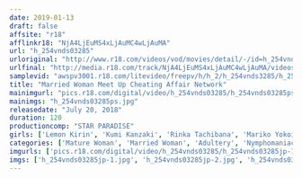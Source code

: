 ```yaml
---
date: 2019-01-13
draft: false
affsite: "r18"
afflinkr18: "NjA4LjEuMS4xLjAuMC4wLjAuMA"
url: "h_254vnds03285"
urloriginal: "http://www.r18.com/videos/vod/movies/detail/-/id=h_254vnds03285"
urlfinal: "http://media.r18.com/track/NjA4LjEuMS4xLjAuMC4wLjAuMA/videos/vod/movies/detail/-/id=h_254vnds03285"
samplevid: "awspv3001.r18.com/litevideo/freepv/h/h_2/h_254vnds3285/h_254vnds3285_dmb_w.mp4"
title: "Married Woman Meet Up Cheating Affair Network"
mainimgurl: "pics.r18.com/digital/video/h_254vnds03285/h_254vnds03285ps.jpg"
mainimgs: "h_254vnds03285ps.jpg"
releasedate: "July 20, 2018"
duration: 120
productioncomp: "STAR PARADISE"
girls: ['Lemon Kirin', 'Kumi Kanzaki', 'Rinka Tachibana', 'Mariko Yokoi', 'Harua Narumiya', 'Yuri Nikaido']
categories: ['Mature Woman', 'Married Woman', 'Adultery', 'Nymphomaniac', 'Hi-Def']
imgurls: ['pics.r18.com/digital/video/h_254vnds03285/h_254vnds03285jp-1.jpg', 'pics.r18.com/digital/video/h_254vnds03285/h_254vnds03285jp-2.jpg', 'pics.r18.com/digital/video/h_254vnds03285/h_254vnds03285jp-3.jpg', 'pics.r18.com/digital/video/h_254vnds03285/h_254vnds03285jp-4.jpg', 'pics.r18.com/digital/video/h_254vnds03285/h_254vnds03285jp-5.jpg', 'pics.r18.com/digital/video/h_254vnds03285/h_254vnds03285jp-6.jpg', 'pics.r18.com/digital/video/h_254vnds03285/h_254vnds03285jp-7.jpg', 'pics.r18.com/digital/video/h_254vnds03285/h_254vnds03285jp-8.jpg', 'pics.r18.com/digital/video/h_254vnds03285/h_254vnds03285jp-9.jpg', 'pics.r18.com/digital/video/h_254vnds03285/h_254vnds03285jp-10.jpg', 'pics.r18.com/digital/video/h_254vnds03285/h_254vnds03285jp-11.jpg', 'pics.r18.com/digital/video/h_254vnds03285/h_254vnds03285jp-12.jpg', 'pics.r18.com/digital/video/h_254vnds03285/h_254vnds03285jp-13.jpg', 'pics.r18.com/digital/video/h_254vnds03285/h_254vnds03285jp-14.jpg', 'pics.r18.com/digital/video/h_254vnds03285/h_254vnds03285jp-15.jpg', 'pics.r18.com/digital/video/h_254vnds03285/h_254vnds03285jp-16.jpg', 'pics.r18.com/digital/video/h_254vnds03285/h_254vnds03285jp-17.jpg', 'pics.r18.com/digital/video/h_254vnds03285/h_254vnds03285jp-18.jpg', 'pics.r18.com/digital/video/h_254vnds03285/h_254vnds03285jp-19.jpg', 'pics.r18.com/digital/video/h_254vnds03285/h_254vnds03285jp-20.jpg']
imgs: ['h_254vnds03285jp-1.jpg', 'h_254vnds03285jp-2.jpg', 'h_254vnds03285jp-3.jpg', 'h_254vnds03285jp-4.jpg', 'h_254vnds03285jp-5.jpg', 'h_254vnds03285jp-6.jpg', 'h_254vnds03285jp-7.jpg', 'h_254vnds03285jp-8.jpg', 'h_254vnds03285jp-9.jpg', 'h_254vnds03285jp-10.jpg', 'h_254vnds03285jp-11.jpg', 'h_254vnds03285jp-12.jpg', 'h_254vnds03285jp-13.jpg', 'h_254vnds03285jp-14.jpg', 'h_254vnds03285jp-15.jpg', 'h_254vnds03285jp-16.jpg', 'h_254vnds03285jp-17.jpg', 'h_254vnds03285jp-18.jpg', 'h_254vnds03285jp-19.jpg', 'h_254vnds03285jp-20.jpg']
---
```

